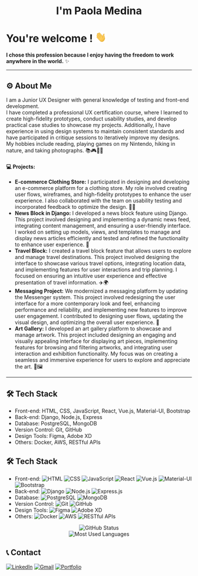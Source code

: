 <h1 align="center">I'm Paola Medina</h1>
<h1 align="left">You're welcome ! <img src="https://raw.githubusercontent.com/ABSphreak/ABSphreak/master/gifs/Hi.gif" width="30px"></h1>

**I chose this profession because I enjoy having the freedom to work anywhere in the world.** :sparkles:

***

## ⚙️ About Me
I am a Junior UX Designer with general knowledge of testing and front-end development.  
I have completed a professional UX certification course, where I learned to create high-fidelity prototypes, conduct usability studies, and develop practical case studies to showcase my projects. Additionally, I have experience in using design systems to maintain consistent standards and have participated in critique sessions to iteratively improve my designs.  
My hobbies include reading, playing games on my Nintendo, hiking in nature, and taking photographs. 📚🎮🌲📸

<h4>💻 Projects:</h4>
<ul>
<li><strong>E-commerce Clothing Store:</strong> I participated in designing and developing an e-commerce platform for a clothing store. My role involved creating user flows, wireframes, and high-fidelity prototypes to enhance the user experience. I also collaborated with the team on usability testing and incorporated feedback to optimize the design. 👗🛒</li>
<li><strong>News Block in Django:</strong> I developed a news block feature using Django. This project involved designing and implementing a dynamic news feed, integrating content management, and ensuring a user-friendly interface. I worked on setting up models, views, and templates to manage and display news articles efficiently and tested and refined the functionality to enhance user experience. 📰</li>
<li><strong>Travel Block:</strong> I created a travel block feature that allows users to explore and manage travel destinations. This project involved designing the interface to showcase various travel options, integrating location data, and implementing features for user interactions and trip planning. I focused on ensuring an intuitive user experience and effective presentation of travel information. ✈️🌍</li>
<li><strong>Messaging Project:</strong> We modernized a messaging platform by updating the Messenger system. This project involved redesigning the user interface for a more contemporary look and feel, enhancing performance and reliability, and implementing new features to improve user engagement. I contributed to designing user flows, updating the visual design, and optimizing the overall user experience. 💬</li>
<li><strong>Art Gallery:</strong> I developed an art gallery platform to showcase and manage artwork. This project included designing an engaging and visually appealing interface for displaying art pieces, implementing features for browsing and filtering artworks, and integrating user interaction and exhibition functionality. My focus was on creating a seamless and immersive experience for users to explore and appreciate the art. 🎨🖼️</li>
</ul>

***

## 🛠 Tech Stack
<ul>
<li>Front-end: HTML, CSS, JavaScript, React, Vue.js, Material-UI, Bootstrap</li>
<li>Back-end: Django, Node.js, Express</li>
<li>Database: PostgreSQL, MongoDB</li>
<li>Version Control: Git, GitHub</li>
<li>Design Tools: Figma, Adobe XD</li>
<li>Others: Docker, AWS, RESTful APIs</li>
</ul>

## 🛠 Tech Stack
<ul>
<li>Front-end: 
    <img src="https://img.shields.io/badge/HTML-E34F26?style=flat-square&logo=html5&logoColor=white" alt="HTML" />
    <img src="https://img.shields.io/badge/CSS-1572B6?style=flat-square&logo=css3&logoColor=white" alt="CSS" />
    <img src="https://img.shields.io/badge/JavaScript-F7DF1E?style=flat-square&logo=javascript&logoColor=black" alt="JavaScript" />
    <img src="https://img.shields.io/badge/React-61DAFB?style=flat-square&logo=react&logoColor=black" alt="React" />
    <img src="https://img.shields.io/badge/Vue.js-4FC08D?style=flat-square&logo=vue.js&logoColor=white" alt="Vue.js" />
    <img src="https://img.shields.io/badge/Material-UI-0081CB?style=flat-square&logo=material-ui&logoColor=white" alt="Material-UI" />
    <img src="https://img.shields.io/badge/Bootstrap-7952B3?style=flat-square&logo=bootstrap&logoColor=white" alt="Bootstrap" />
</li>
<li>Back-end:
    <img src="https://img.shields.io/badge/Django-092E20?style=flat-square&logo=django&logoColor=white" alt="Django" />
    <img src="https://img.shields.io/badge/Node.js-339933?style=flat-square&logo=node.js&logoColor=white" alt="Node.js" />
    <img src="https://img.shields.io/badge/Express.js-000000?style=flat-square&logo=express&logoColor=white" alt="Express.js" />
</li>
<li>Database:
    <img src="https://img.shields.io/badge/PostgreSQL-4169E1?style=flat-square&logo=postgresql&logoColor=white" alt="PostgreSQL" />
    <img src="https://img.shields.io/badge/MongoDB-47A248?style=flat-square&logo=mongodb&logoColor=white" alt="MongoDB" />
</li>
<li>Version Control:
    <img src="https://img.shields.io/badge/Git-F05032?style=flat-square&logo=git&logoColor=white" alt="Git" />
    <img src="https://img.shields.io/badge/GitHub-181717?style=flat-square&logo=github&logoColor=white" alt="GitHub" />
</li>
<li>Design Tools:
    <img src="https://img.shields.io/badge/Figma-F24E1E?style=flat-square&logo=figma&logoColor=white" alt="Figma" />
    <img src="https://img.shields.io/badge/Adobe%20XD-FF61F6?style=flat-square&logo=adobe-xd&logoColor=white" alt="Adobe XD" />
</li>
<li>Others:
    <img src="https://img.shields.io/badge/Docker-2496ED?style=flat-square&logo=docker&logoColor=white" alt="Docker" />
    <img src="https://img.shields.io/badge/AWS-232F3E?style=flat-square&logo=amazon-aws&logoColor=white" alt="AWS" />
    <img src="https://img.shields.io/badge/RESTful%20APIs-25A27F?style=flat-square&logo=api&logoColor=white" alt="RESTful APIs" />
</li>
</ul>

<p align="center">
<img src="https://github-readme-stats.vercel.app/api?username=paodesign&count_private=true&show_icons=true&theme=great-gatsby" alt="GitHub Status"/><br>
<img width="492px" src="https://github-readme-stats.vercel.app/api/top-langs/?username=paodesign&show_icons=true&layout=compact&theme=great-gatsby" alt="Most Used Languages">
</p>

## :telephone_receiver: Contact
[![LinkedIn](https://img.shields.io/badge/-LinkedIn-0077B5?style=flat-square&logo=LinkedIn&logoColor=white)](https://www.linkedin.com/in/pao-design)
[![Gmail](https://img.shields.io/badge/-Gmail-c14438?style=flat-square&logo=Gmail&logoColor=white)](mailto:paolamedina.designer@gmail.com)
[![Portfolio](https://img.shields.io/badge/-Portfolio-000000?style=flat-square&logo=InternetExplorer&logoColor=white)](https://www.paolamedina.design/)














